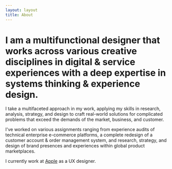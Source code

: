 ```yaml
---
layout: layout
title: About
---
```


# I am a multifunctional designer that works across various creative disciplines in digital & service experiences with a deep expertise in systems thinking & experience design.

I take a multifaceted approach in my work, applying my skills in research, analysis, strategy, and design to craft real-world solutions for complicated problems that exceed the demands of the market, business, and customer. 

I've worked on various assignments ranging from experience audits of technical enterprise e-commerce platforms, a complete redesign of a customer account & order management system, and research, strategy, and design of brand presences and experiences within global product marketplaces.

I currently work at <a href="https://apple.com">Apple</a> as a UX designer. 